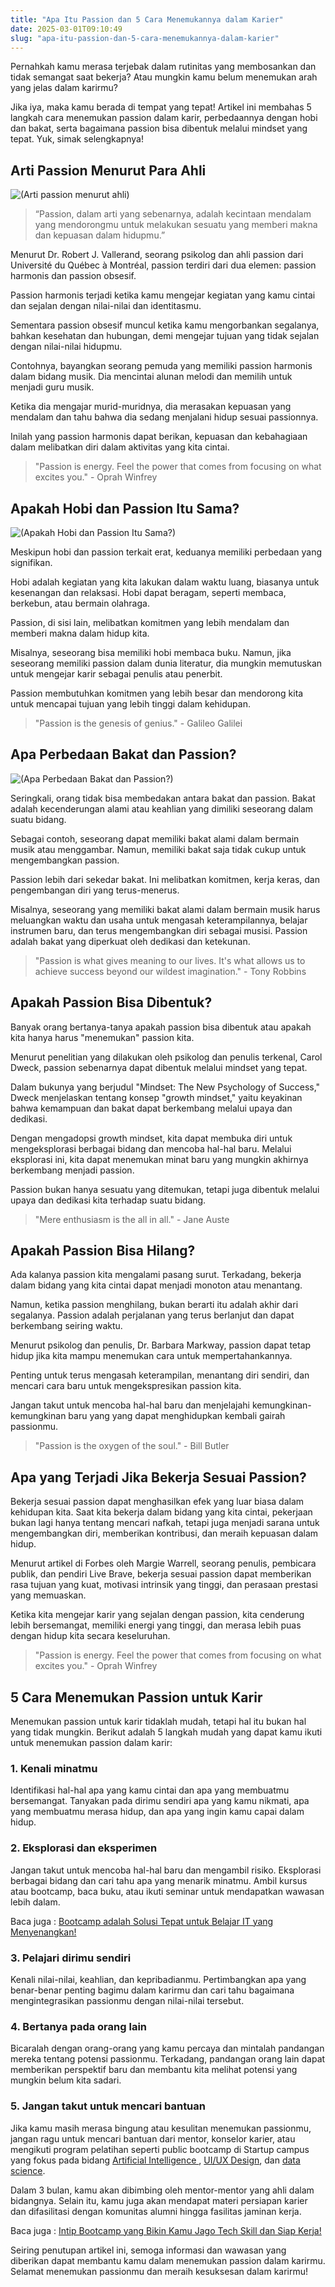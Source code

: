 ```yaml
---
title: "Apa Itu Passion dan 5 Cara Menemukannya dalam Karier"
date: 2025-03-01T09:10:49
slug: "apa-itu-passion-dan-5-cara-menemukannya-dalam-karier"
---
```

Pernahkah kamu merasa terjebak dalam rutinitas yang membosankan dan tidak semangat saat bekerja? Atau mungkin kamu belum menemukan arah yang jelas dalam karirmu?

Jika iya, maka kamu berada di tempat yang tepat! Artikel ini membahas 5 langkah cara menemukan passion dalam karir, perbedaannya dengan hobi dan bakat, serta bagaimana passion bisa dibentuk melalui mindset yang tepat. Yuk, simak selengkapnya!

## Arti Passion Menurut Para Ahli

![(Arti passion menurut ahli)](/uploads/2023/06/What-Is-Passion-5-1024x576.jpg)

> “Passion, dalam arti yang sebenarnya, adalah kecintaan mendalam yang mendorongmu untuk melakukan sesuatu yang memberi makna dan kepuasan dalam hidupmu.”

Menurut Dr. Robert J. Vallerand, seorang psikolog dan ahli passion dari Université du Québec à Montréal, passion terdiri dari dua elemen: passion harmonis dan passion obsesif.

Passion harmonis terjadi ketika kamu mengejar kegiatan yang kamu cintai dan sejalan dengan nilai-nilai dan identitasmu. 

Sementara passion obsesif muncul ketika kamu mengorbankan segalanya, bahkan kesehatan dan hubungan, demi mengejar tujuan yang tidak sejalan dengan nilai-nilai hidupmu.

Contohnya, bayangkan seorang pemuda yang memiliki passion harmonis dalam bidang musik. Dia mencintai alunan melodi dan memilih untuk menjadi guru musik. 

Ketika dia mengajar murid-muridnya, dia merasakan kepuasan yang mendalam dan tahu bahwa dia sedang menjalani hidup sesuai passionnya. 

Inilah yang passion harmonis dapat berikan, kepuasan dan kebahagiaan dalam melibatkan diri dalam aktivitas yang kita cintai.

> "Passion is energy. Feel the power that comes from focusing on what excites you." - Oprah Winfrey

## Apakah Hobi dan Passion Itu Sama?

![(Apakah Hobi dan Passion Itu Sama?)](https://lh4.googleusercontent.com/zet139fxrNoycXvWAcZTfNWkGhbO-TfQM3FTC16n_EoHLTtQjLdmFp1Jcv67RBq3IHONavPeB1g7GVzKCppKm1TxQB5IvVQnShJr1AhDNZVauDp2l0LlyxJ3Zn4pttp8GJ-dhv72MZVCeNA58ejMdbk)

Meskipun hobi dan passion terkait erat, keduanya memiliki perbedaan yang signifikan. 

Hobi adalah kegiatan yang kita lakukan dalam waktu luang, biasanya untuk kesenangan dan relaksasi. Hobi dapat beragam, seperti membaca, berkebun, atau bermain olahraga. 

Passion, di sisi lain, melibatkan komitmen yang lebih mendalam dan memberi makna dalam hidup kita.

Misalnya, seseorang bisa memiliki hobi membaca buku. Namun, jika seseorang memiliki passion dalam dunia literatur, dia mungkin memutuskan untuk mengejar karir sebagai penulis atau penerbit.

Passion membutuhkan komitmen yang lebih besar dan mendorong kita untuk mencapai tujuan yang lebih tinggi dalam kehidupan.

> "Passion is the genesis of genius." - Galileo Galilei

## Apa Perbedaan Bakat dan Passion?

![(Apa Perbedaan Bakat dan Passion?)](https://lh4.googleusercontent.com/i4gmp4CwjksYwfBCaZ8cdORBbBcJVlLpX227RxdKCJZ1O3NNO541MXD9LyMmc8kIZd-4JY3zMtEKkoT-l1oix1qGusnueFJzx5yT8cWuVQ1ORgu8y9_QseSd1V5FsbQJDnKntJS_GUDvJnRtg4SMXew)

Seringkali, orang tidak bisa membedakan antara bakat dan passion. Bakat adalah kecenderungan alami atau keahlian yang dimiliki seseorang dalam suatu bidang. 

Sebagai contoh, seseorang dapat memiliki bakat alami dalam bermain musik atau menggambar. Namun, memiliki bakat saja tidak cukup untuk mengembangkan passion.

Passion lebih dari sekedar bakat. Ini melibatkan komitmen, kerja keras, dan pengembangan diri yang terus-menerus. 

Misalnya, seseorang yang memiliki bakat alami dalam bermain musik harus meluangkan waktu dan usaha untuk mengasah keterampilannya, belajar instrumen baru, dan terus mengembangkan diri sebagai musisi. Passion adalah bakat yang diperkuat oleh dedikasi dan ketekunan.

> "Passion is what gives meaning to our lives. It's what allows us to achieve success beyond our wildest imagination." - Tony Robbins

## Apakah Passion Bisa Dibentuk?

Banyak orang bertanya-tanya apakah passion bisa dibentuk atau apakah kita hanya harus "menemukan" passion kita. 

Menurut penelitian yang dilakukan oleh psikolog dan penulis terkenal, Carol Dweck, passion sebenarnya dapat dibentuk melalui mindset yang tepat.

Dalam bukunya yang berjudul "Mindset: The New Psychology of Success," Dweck menjelaskan tentang konsep "growth mindset," yaitu keyakinan bahwa kemampuan dan bakat dapat berkembang melalui upaya dan dedikasi.

Dengan mengadopsi growth mindset, kita dapat membuka diri untuk mengeksplorasi berbagai bidang dan mencoba hal-hal baru. Melalui eksplorasi ini, kita dapat menemukan minat baru yang mungkin akhirnya berkembang menjadi passion. 

Passion bukan hanya sesuatu yang ditemukan, tetapi juga dibentuk melalui upaya dan dedikasi kita terhadap suatu bidang.

> "Mere enthusiasm is the all in all." - Jane Auste

## Apakah Passion Bisa Hilang?

Ada kalanya passion kita mengalami pasang surut. Terkadang, bekerja dalam bidang yang kita cintai dapat menjadi monoton atau menantang. 

Namun, ketika passion menghilang, bukan berarti itu adalah akhir dari segalanya. Passion adalah perjalanan yang terus berlanjut dan dapat berkembang seiring waktu.

Menurut psikolog dan penulis, Dr. Barbara Markway, passion dapat tetap hidup jika kita mampu menemukan cara untuk mempertahankannya. 

Penting untuk terus mengasah keterampilan, menantang diri sendiri, dan mencari cara baru untuk mengekspresikan passion kita. 

Jangan takut untuk mencoba hal-hal baru dan menjelajahi kemungkinan-kemungkinan baru yang yang dapat menghidupkan kembali gairah passionmu.

> "Passion is the oxygen of the soul." - Bill Butler

## Apa yang Terjadi Jika Bekerja Sesuai Passion?

Bekerja sesuai passion dapat menghasilkan efek yang luar biasa dalam kehidupan kita. Saat kita bekerja dalam bidang yang kita cintai, pekerjaan bukan lagi hanya tentang mencari nafkah, tetapi juga menjadi sarana untuk mengembangkan diri, memberikan kontribusi, dan meraih kepuasan dalam hidup.

Menurut artikel di Forbes oleh Margie Warrell, seorang penulis, pembicara publik, dan pendiri Live Brave, bekerja sesuai passion dapat memberikan rasa tujuan yang kuat, motivasi intrinsik yang tinggi, dan perasaan prestasi yang memuaskan. 

Ketika kita mengejar karir yang sejalan dengan passion, kita cenderung lebih bersemangat, memiliki energi yang tinggi, dan merasa lebih puas dengan hidup kita secara keseluruhan.

> "Passion is energy. Feel the power that comes from focusing on what excites you." - Oprah Winfrey

## 5 Cara Menemukan Passion untuk Karir

Menemukan passion untuk karir tidaklah mudah, tetapi hal itu bukan hal yang tidak mungkin. Berikut adalah 5 langkah mudah yang dapat kamu ikuti untuk menemukan passion dalam karir:

### 1. Kenali minatmu

Identifikasi hal-hal apa yang kamu cintai dan apa yang membuatmu bersemangat. Tanyakan pada dirimu sendiri apa yang kamu nikmati, apa yang membuatmu merasa hidup, dan apa yang ingin kamu capai dalam hidup.

### 2. Eksplorasi dan eksperimen

Jangan takut untuk mencoba hal-hal baru dan mengambil risiko. Eksplorasi berbagai bidang dan cari tahu apa yang menarik minatmu. Ambil kursus atau bootcamp, baca buku, atau ikuti seminar untuk mendapatkan wawasan lebih dalam.

Baca juga : [Bootcamp adalah Solusi Tepat untuk Belajar IT yang Menyenangkan!](https://startupcampus.id/blog/bootcamp-adalah-solusi-tepat-untuk-belajar-it-yang-menyenangkan/)

### 3. Pelajari dirimu sendiri

Kenali nilai-nilai, keahlian, dan kepribadianmu. Pertimbangkan apa yang benar-benar penting bagimu dalam karirmu dan cari tahu bagaimana mengintegrasikan passionmu dengan nilai-nilai tersebut.

### 4. Bertanya pada orang lain

Bicaralah dengan orang-orang yang kamu percaya dan mintalah pandangan mereka tentang potensi passionmu. Terkadang, pandangan orang lain dapat memberikan perspektif baru dan membantu kita melihat potensi yang mungkin belum kita sadari.

### 5. Jangan takut untuk mencari bantuan

Jika kamu masih merasa bingung atau kesulitan menemukan passionmu, jangan ragu untuk mencari bantuan dari mentor, konselor karier, atau mengikuti program pelatihan seperti public bootcamp di Startup campus yang fokus pada bidang [Artificial Intelligence ](https://startupcampus.id/track/artificial-intelligence), [UI/UX Design](https://startupcampus.id/track/uiux-design), dan [data science](https://startupcampus.id/track/data-science). 

Dalam 3 bulan, kamu akan dibimbing oleh mentor-mentor yang ahli dalam bidangnya. Selain itu, kamu juga akan mendapat materi persiapan karier dan difasilitasi dengan komunitas alumni hingga fasilitas jaminan kerja. 

Baca juga : [Intip Bootcamp yang Bikin Kamu Jago Tech Skill dan Siap Kerja!](https://www.startupcampus.id/blog/intip-bootcamp-yang-bikin-kamu-jago-tech-skill-dan-siap-kerja/?_ga=2.54794985.355930288.1686793780-1948222046.1665468149&_gl=1*zaj159*_ga*MTk0ODIyMjA0Ni4xNjY1NDY4MTQ5*_ga_3G9FB2PL4B*MTY4Njg5MzQzNi41LjEuMTY4Njg5MzQ0Ni4wLjAuMA..*_ga_S5WKMBQ8R2*MTY4Njg5MzQzNi40LjEuMTY4Njg5MzQ0Ni4wLjAuMA..)

Seiring penutupan artikel ini, semoga informasi dan wawasan yang diberikan dapat membantu kamu dalam menemukan passion dalam karirmu. Selamat menemukan passionmu dan meraih kesuksesan dalam karirmu!
